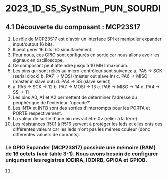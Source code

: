 # 2023_1D_S5_SystNum_PUN_SOURDI
## 4.1 Découverte du composant : MCP23S17
1. Le rôle de MCP23S17 est d'avoir un interface SPI et manipuler expander input/output 16 bits.
2. Il peut gérer 16 bits I/O simultanément.
3. Pour nous, ces GPIO sont configurés en sortie car nous allons avoir les signaux en oscilloscope.
4. Ce composant peut atteindre jusqu'à 10 MHz maximum.
5. Les pins qui sont reliés au micro-contrôleur sont suivents:
    a. PA5 -> SCK (serial clock)
    b. PA7 -> MOSI (master out slave in)
    c. PA6 -> MISO (master in slave out)
    d. PA4 -> SS (slave select)
6.
    a. PA5 -> SCK -> 12
    b. PA7 -> MOSI -> 13
    c. PA6 -> MISO -> 14
    d. PA4 -> SS ->   11
7.  Les pins A0, A1 et A2 permettent de déterminer l'adresse du périphérique de l'extérieur. 'opcode?'
8.  Les INTA et INTB sont des sorties d'interrompts pour les PORTA et PORTB respectivement.
9.  La valeur de sortie d'une pin devrait être 0v (relier à la terre).
10. Les résistances R501 à R516 servent à protèger les leds et elles onts des différentes valeurs car les leds n'ont pas les mêmes couleur (donc differentes valuers de courants).

### Le GPIO Expander (MCP23S17) possède une mémoire (RAM) de 16 octets (voir table 3-1). Nous avons besoin de configurer uniqument les registres IODIRA, IODIRB, GPIOA et GPIOB.
11.
